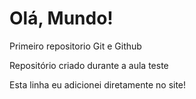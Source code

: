 # Olá, Mundo!
 Primeiro repositorio Git e Github

Repositório criado durante a aula teste

Esta linha  eu adicionei diretamente no site!



